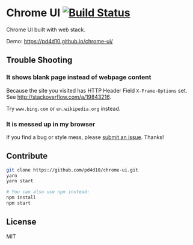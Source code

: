# Chrome UI [![Build Status](https://travis-ci.org/pd4d10/chrome-ui.svg?branch=master)](https://travis-ci.org/pd4d10/chrome-ui)

Chrome UI built with web stack.

Demo: https://pd4d10.github.io/chrome-ui/

## Trouble Shooting

### It shows blank page instead of webpage content

Because the site you visited has HTTP Header Field `X-Frame-Options` set. See http://stackoverflow.com/a/19843216.

Try `www.bing.com` or `en.wikipedia.org` instead.

### It is messed up in my browser

If you find a bug or style mess, please [submit an issue](https://github.com/pd4d10/chrome-ui/issues/new). Thanks!

## Contribute

```sh
git clone https://github.com/pd4d10/chrome-ui.git
yarn
yarn start

# You can also use npm instead:
npm install
npm start
```

## License

MIT
